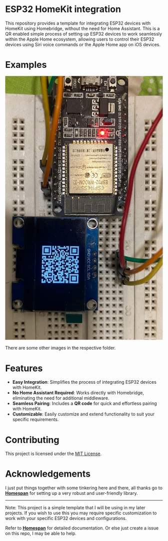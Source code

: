# ESP32 HomeKit integration

This repository provides a template for integrating ESP32 devices with HomeKit using Homebridge, without the need for Home Assistant. This is a QR enabled simple process of setting up ESP32 devices to work seamlessly within the Apple Home ecosystem, allowing users to control their ESP32 devices using Siri voice commands or the Apple Home app on iOS devices.

# Examples
![QR Code demo](images/qr_code.jpeg)

There are some other images in the respective folder.

# Features
- **Easy Integration**: Simplifies the process of integrating ESP32 devices with HomeKit.
- **No Home Assistant Required**: Works directly with Homebridge, eliminating the need for additional middleware.
- **Seamless Pairing**: Includes a **QR code** for quick and effortless pairing with HomeKit.
- **Customizable**: Easily customize and extend functionality to suit your specific requirements.

# Contributing
This project is licensed under the [MIT License](https://opensource.org/licenses/MIT).

# Acknowledgements
I just put things together with some tinkering here and there, all thanks go to [**Homespan**](https://github.com/HomeSpan/HomeSpan) for setting up a very robust and user-friendly library. 

---

Note: This project is a simple template that I will be using in my later projects. If you wish to use this you may require specific customization to work with your specific ESP32 devices and configurations.

Refer to [**Homespan**](https://github.com/HomeSpan/HomeSpan) for detailed documentation. Or else just create a issue on this repo, I may be able to help.